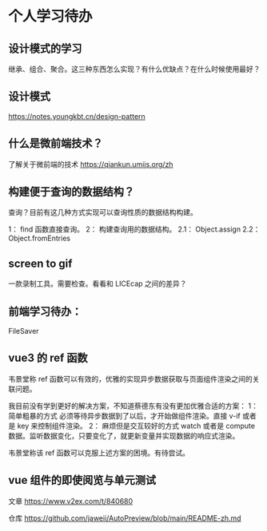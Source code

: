 # 个人学习待办

## 设计模式的学习

继承、组合、聚合。这三种东西怎么实现？有什么优缺点？在什么时候使用最好？

## 设计模式

https://notes.youngkbt.cn/design-pattern

## 什么是微前端技术？

了解关于微前端的技术
https://qiankun.umijs.org/zh

## 构建便于查询的数据结构？

查询？目前有这几种方式实现可以查询性质的数据结构构建。

1： find 函数直接查询。
2： 构建查询用的数据结构。
2.1： Object.assign
2.2： Object.fromEntries

## screen to gif

一款录制工具。需要检查。看看和 LICEcap 之间的差异？

## 前端学习待办：

FileSaver

## vue3 的 ref 函数

韦景堂称 ref 函数可以有效的，优雅的实现异步数据获取与页面组件渲染之间的关联问题。

我目前没有学到更好的解决方案，不知道蔡德东有没有更加优雅合适的方案：
1： 简单粗暴的方式
必须等待异步数据到了以后，才开始做组件渲染。直接 v-if 或者是 key 来控制组件渲染。
2： 麻烦但是交互较好的方式
watch 或者是 compute 数据。监听数据变化，只要变化了，就更新变量并实现数据的响应式渲染。

韦景堂称该 ref 函数可以克服上述方案的困境。有待尝试。

## vue 组件的即使阅览与单元测试

文章
https://www.v2ex.com/t/840680

仓库
https://github.com/jaweii/AutoPreview/blob/main/README-zh.md

